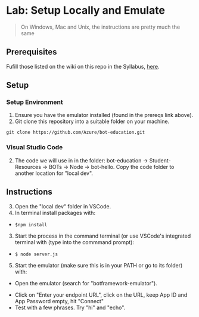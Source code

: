 # Lab:  Setup Locally and Emulate

> On Windows, Mac and Unix, the instructions are pretty much the same

## Prerequisites

Fufill those listed on the wiki on this repo in the Syllabus, [here](https://github.com/Azure/bot-education/wiki/Syllabus-for-2-Day-Workshop#prerequisites).

## Setup

### Setup Environment

1.  Ensure you have the emulator installed (found in the prereqs link above).
3.  Git clone this repository into a suitable folder on your machine.

`git clone https://github.com/Azure/bot-education.git`

### Visual Studio Code

2.  The code we will use in in the folder:  bot-education -> Student-Resources -> BOTs -> Node -> bot-hello.  Copy the code folder to another location for "local dev".

## Instructions

3.  Open the "local dev" folder in VSCode.
1.  In terminal install packages with:
  - `$npm install`
3.  Start the process in the command terminal (or use VSCode's integrated terminal with (type into the commmand prompt):
  - `$ node server.js`
5.  Start the emulator (make sure this is in your PATH or go to its folder) with:
  - Open the emulator (search for "botframework-emulator").
*  Click on "Enter your endpoint URL", click on the URL, keep App ID and App Password empty, hit "Connect"
* Test with a few phrases.  Try "hi" and "echo".

